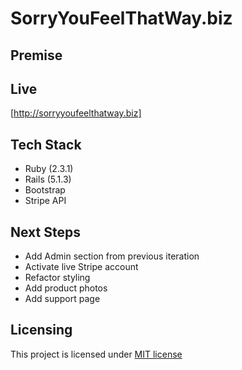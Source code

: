 # SorryYouFeelThatWay.biz

## Premise

## Live

[http://sorryyoufeelthatway.biz]

## Tech Stack

* Ruby (2.3.1)
* Rails (5.1.3)
* Bootstrap
* Stripe API

## Next Steps

* Add Admin section from previous iteration 
* Activate live Stripe account
* Refactor styling
* Add product photos
* Add support page

## Licensing

This project is licensed under [MIT license](./LICENSE)
